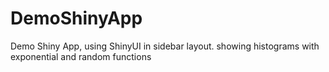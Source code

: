 # DemoShinyApp
Demo Shiny App,  using ShinyUI in sidebar layout. 
showing histograms with exponential and random functions
